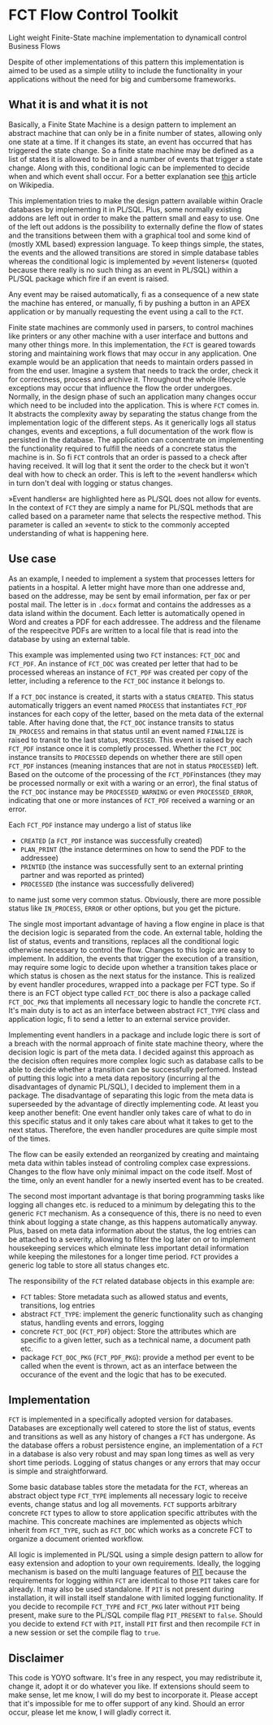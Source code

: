# FCT Flow Control Toolkit

Light weight Finite-State machine implementation to dynamicall control Business Flows

Despite of other implementations of this pattern this implementation is aimed to be used as a simple utility to include the functionality in your applications without the need for big and cumbersome frameworks.

## What it is and what it is not

Basically, a Finite State Machine is a design pattern to implement an abstract machine that can only be in a finite number of states, allowing only one state at a time. If it changes its state, an event has occurred that has triggered the state change. So a finite state machine may be defined as a list of states it is allowed to be in and a number of events that trigger a state change. Along with this, conditional logic can be implemented to decide when and which event shall occur. For a better explanation see [this](https://en.wikipedia.org/wiki/Finite-state_machine) article on Wikipedia.

This implementation tries to make the design pattern available within Oracle databases by implementing it in PL/SQL. Plus, some normally existing addons are left out in order to make the pattern small and easy to use. One of the left out addons is the possibility to externally define the flow of states and the transitions between them with a graphical tool and some kind of (mostly XML based) expression language. To keep things simple, the states, the events and the allowed transitions are stored in simple database tables whereas the conditional logic is implemented by »event listeners« (quoted because there really is no such thing as an event in PL/SQL) within a PL/SQL package which fire if an event is raised.

Any event may be raised automatically, fi as a consequence of a new state the machine has entered, or manually, fi by pushing a button in an APEX application or by manually requesting the event using a call to the `FCT`.

Finite state machines are commonly used in parsers, to control machines like printers or any other machine with a user interface and buttons and many other things more. In this implementation, the `FCT` is geared towards storing and maintaining work flows that may occur in any application. One example would be an application that needs to maintain orders passed in from the end user. Imagine a system that needs to track the order, check it for correctness, process and archive it. Throughout the whole lifecycle exceptions may occur that influence the flow the order undergoes. Normally, in the design phase of such an application many changes occur which need to be included into the application.
This is where `FCT` comes in. It abstracts the complexity away by separating the status change from the implementation logic of the different steps. As it generically logs all status changes, events and exceptions, a full documentation of the work flow is persisted in the database. The application can concentrate on implementing the functionality required to fulfill the needs of a concrete status the machine is in. So fi `FCT` controls that an order is passed to a check after having received. It will log that it sent the order to the check but it won't deal with how to check an order. This is left to the »event handlers« which in turn don't deal with logging or status changes.

»Event handlers« are highlighted here as PL/SQL does not allow for events. In the context of `FCT` they are simply a name for PL/SQL methods that are called based on a parameter name that selects the respective method. This parameter is called an »event« to stick to the commonly accepted understanding of what is happening here.

## Use case

As an example, I needed to implement a system that processes letters for patients in a hospital. A letter might have more than one addresse and, based on the addresse, may be sent by email information, per fax or per postal mail. The letter is in `.docx` format and contains the addresses as a data island within the document. Each letter is automatically opened in Word and creates a PDF for each addressee. The address and the filename of the respeecitve PDFs are written to a local file that is read into the database by using an external table.

This example was implemented using two `FCT` instances: `FCT_DOC` and `FCT_PDF`. An instance of `FCT_DOC` was created per letter that had to be processed whereas an instance of `FCT_PDF` was created per copy of the letter, including a reference to the `FCT_DOC` instance it belongs to.

If a `FCT_DOC` instance is created, it starts with a status `CREATED`. This status automatically triggers an event named `PROCESS` that instantiates `FCT_PDF` instances for each copy of the letter, based on the meta data of the external table. After having done that, the `FCT_DOC` instance transits to status `IN_PROCESS` and remains in that status until an event named `FINALIZE` is raised to transit to the last status, `PROCESSED`. This event is raised by each `FCT_PDF` instance once it is completly processed. Whether the `FCT_DOC` instance transits to `PROCESSED` depends on whether there are still open `FCT_PDF` instances (meaning instances that are not in status `PROCESSED`) left. Based on the outcome of the processing of the `FCT_PDF`instances (they may be processed normally or exit with a waring or an error), the final status of the `FCT_DOC` instance may be `PROCESSED_WARNING` or even `PROCESSED_ERROR`, indicating that one or more instances of `FCT_PDF` received a warning or an error. 

Each `FCT_PDF` instance may undergo a list of status like 
- `CREATED` (a `FCT_PDF` instance was successfully created)
- `PLAN_PRINT` (the instance determines on how to send the PDF to the addressee)
- `PRINTED` (the instance was successfully sent to an external printing partner and was reported as printed)
- `PROCESSED` (the instance was successfully delivered)

to name just some very common status. Obviously, there are more possible status like `IN_PROCESS`, `ERROR` or other options, but you get the picture.

The single most important advantage of having a flow engine in place is that the decision logic is separated from the code. An external table, holding the list of status, events and transitions, replaces all the conditional logic otherwise necessary to control the flow. Changes to this logic are easy to implement. In addition, the events that trigger the execution of a transition, may require some logic to decide upon whether a transition takes place or which status is chosen as the next status for the instance. This is realized by event handler procedures, wrapped into a package per FCT type. So if there is an FCT object type called `FCT_DOC` there is also a package called `FCT_DOC_PKG` that implements all necessary logic to handle the concrete `FCT`. It's main duty is to act as an interface between abstract `FCT_TYPE` class and application logic, fi to send a letter to an external service provider.

Implementing event handlers in a package and include logic there is sort of a breach with the normal approach of finite state machine theory, where the decision logic is part of the meta data. I decided against this approach as the decision often requires more complex logic such as database calls to be able to decide whether a transition can be successfully perfomed. Instead of putting this logic into a meta data repository (incurring al the disadvantages of dynamic PL/SQL), I decided to implement them in a package. The disadvantage of separating this logic from the meta data is superseeded by the advantage of directly implementing code. At least you keep another benefit: One event handler only takes care of what to do in this specific status and it only takes care about what it takes to get to the next status. Therefore, the even handler procedures are quite simple most of the times.

The flow can be easily extended an reorganized by creating and maintaing meta data within tables instead of controling complex case expressions. Changes to the flow have only minimal impact on the code itself. Most of the time, only an event handler for a newly inserted event has to be created.

The second most important advantage is that boring programming tasks like logging all changes etc. is reduced to a minimum by delegating this to the generic `FCT` mechanism. As a consequence of this, there is no need to even think about logging a state change, as this happens automatically anyway. Plus, based on meta data information about the status, the log entries can be attached to a severity, allowing to filter the log later on or to implement housekeeping services which elminate less important detail information while keeping the milestones for a longer time period. `FCT` provides a generic log table to store all status changes etc.

The responsibility of the `FCT` related database objects in this example are:
- `FCT` tables: Store metadata such as allowed status and events, transitions, log entries
- abstract `FCT_TYPE`: implement the generic functionality such as changing status, handling events and errors, logging
- concrete `FCT_DOC` (`FCT_PDF`) object: Store the attributes which are specific to a given letter, such as a technical name, a document path etc.
- package `FCT_DOC_PKG` (`FCT_PDF_PKG`): provide a method per event to be called when the event is thrown, act as an interface between the occurance of the event and the logic that has to be executed.

## Implementation

`FCT` is implemented in a specifically adopted version for databases. Databases are exceptionally well catered to store the list of status, events and transitions as well as any history of changes a `FCT` has undergone. As the database offers a robust persistence engine, an implementation of a `FCT` in a database is also very robust and may span long times as well as very short time periods. Logging of status changes or any errors that may occur is simple and straightforward.

Some basic database tables store the metadata for the `FCT`, whereas an abstract object type `FCT_TYPE` implements all necessary logic to receive events, change status and log all movements. `FCT` supports arbitrary concrete `FCT` types to allow to store application specific attributes with the machine. This concreate machines are implemented as objects which inherit from `FCT_TYPE`, such as `FCT_DOC` which works as a concrete FCT to organize a document oriented workflow.

All logic is implemented in PL/SQL using a simple design pattern to allow for easy extension and adoption to your own requirements. Ideally, the logging mechanism is based on the multi language features of [PIT](https://github.com/j-sieben/PIT) because the requirements for logging within `FCT` are identical to those `PIT` takes care for already. It may also be used standalone. If `PIT` is not present during installation, it will install itself standalone with limited logging functionality. If you decide to recompile `FCT_TYPE` and `FCT_PKG` later without `PIT` being present, make sure to the PL/SQL compile flag `PIT_PRESENT` to `false`. Should you decide to extend `FCT` with `PIT`, install `PIT` first and then recompile `FCT` in a new session or set the compile flag to `true`.

## Disclaimer

This code is YOYO software. It's free in any respect, you may redistribute it, change it, adopt it or do whatever you like. If extensions should seem to make sense, let me know, I will do my best to incorporate it. Please accept that it's impossible for me to offer support of any kind. Should an error occur, please let me know, I will gladly correct it.
